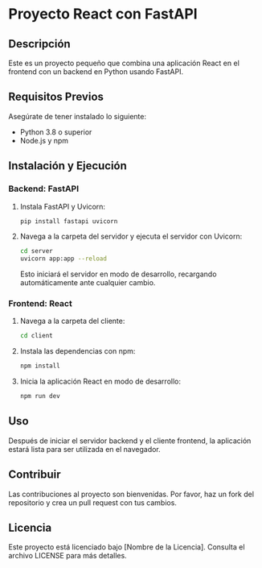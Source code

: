 # Proyecto React con FastAPI

## Descripción
Este es un proyecto pequeño que combina una aplicación React en el frontend con un backend en Python usando FastAPI.

## Requisitos Previos
Asegúrate de tener instalado lo siguiente:
- Python 3.8 o superior
- Node.js y npm

## Instalación y Ejecución

### Backend: FastAPI
1. Instala FastAPI y Uvicorn:
   ```bash
   pip install fastapi uvicorn
   ```
2. Navega a la carpeta del servidor y ejecuta el servidor con Uvicorn:
   ```bash
   cd server
   uvicorn app:app --reload
   ```
   Esto iniciará el servidor en modo de desarrollo, recargando automáticamente ante cualquier cambio.

### Frontend: React
1. Navega a la carpeta del cliente:
   ```bash
   cd client
   ```
2. Instala las dependencias con npm:
   ```bash
   npm install
   ```
3. Inicia la aplicación React en modo de desarrollo:
   ```bash
   npm run dev
   ```

## Uso
Después de iniciar el servidor backend y el cliente frontend, la aplicación estará lista para ser utilizada en el navegador.

## Contribuir
Las contribuciones al proyecto son bienvenidas. Por favor, haz un fork del repositorio y crea un pull request con tus cambios.

## Licencia
Este proyecto está licenciado bajo [Nombre de la Licencia]. Consulta el archivo LICENSE para más detalles.
